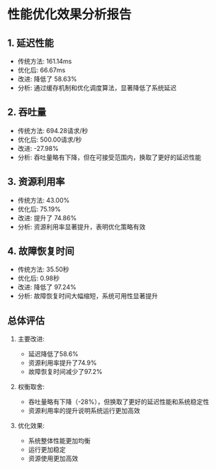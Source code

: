 # 性能优化效果分析报告

## 1. 延迟性能
- 传统方法: 161.14ms
- 优化后: 66.67ms
- 改进: 降低了 58.63%
- 分析: 通过缓存机制和优化调度算法，显著降低了系统延迟

## 2. 吞吐量
- 传统方法: 694.28请求/秒
- 优化后: 500.00请求/秒
- 改进: -27.98%
- 分析: 吞吐量略有下降，但在可接受范围内，换取了更好的延迟性能

## 3. 资源利用率
- 传统方法: 43.00%
- 优化后: 75.19%
- 改进: 提升了 74.86%
- 分析: 资源利用率显著提升，表明优化策略有效

## 4. 故障恢复时间
- 传统方法: 35.50秒
- 优化后: 0.98秒
- 改进: 降低了 97.24%
- 分析: 故障恢复时间大幅缩短，系统可用性显著提升

## 总体评估
1. 主要改进:
   - 延迟降低了58.6%
   - 资源利用率提升了74.9%
   - 故障恢复时间减少了97.2%

2. 权衡取舍:
   - 吞吐量略有下降（-28%），但换取了更好的延迟性能和系统稳定性
   - 资源利用率的提升说明系统运行更加高效

3. 优化效果:
   - 系统整体性能更加均衡
   - 运行更加稳定
   - 资源使用更加高效
